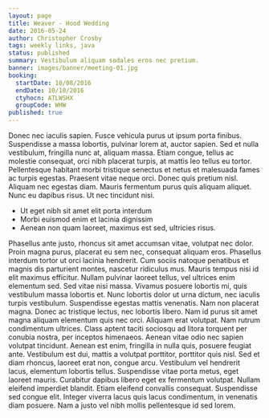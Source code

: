 ```yaml
---
layout: page
title: Weaver - Hood Wedding
date: 2016-05-24
author: Christopher Crosby
tags: weekly links, java
status: published
summary: Vestibulum aliquam sodales eros nec pretium.
banner: images/banner/meeting-01.jpg
booking:
  startDate: 10/08/2016
  endDate: 10/10/2016
  ctyhocn: ATLWSHX
  groupCode: WHW
published: true
---
```

Donec nec iaculis sapien. Fusce vehicula purus ut ipsum porta finibus. Suspendisse a massa lobortis, pulvinar lorem at, auctor sapien. Sed et nulla vestibulum, fringilla nunc at, aliquam massa. Etiam congue, tellus ac molestie consequat, orci nibh placerat turpis, at mattis leo tellus eu tortor. Pellentesque habitant morbi tristique senectus et netus et malesuada fames ac turpis egestas. Praesent vitae neque orci. Donec quis pretium nisl. Aliquam nec egestas diam. Mauris fermentum purus quis aliquam aliquet. Nunc eu dapibus risus. Ut nec tincidunt nisi.

* Ut eget nibh sit amet elit porta interdum
* Morbi euismod enim et lacinia dignissim
* Aenean non quam laoreet, maximus est sed, ultricies risus.

Phasellus ante justo, rhoncus sit amet accumsan vitae, volutpat nec dolor. Proin magna purus, placerat eu sem nec, consequat aliquam eros. Phasellus interdum tortor ut orci lacinia hendrerit. Cum sociis natoque penatibus et magnis dis parturient montes, nascetur ridiculus mus. Mauris tempus nisi id elit maximus efficitur. Nullam pulvinar laoreet tellus, vel ultrices enim elementum sed. Sed vitae nisi massa. Vivamus posuere lobortis mi, quis vestibulum massa lobortis et. Nunc lobortis dolor ut urna dictum, nec iaculis turpis vestibulum. Suspendisse egestas mattis venenatis. Nam non placerat magna. Donec ac tristique lectus, nec lobortis libero. Nam id purus sit amet magna aliquam elementum quis nec orci. Aliquam erat volutpat.
Nam rutrum condimentum ultrices. Class aptent taciti sociosqu ad litora torquent per conubia nostra, per inceptos himenaeos. Aenean vitae odio nec sapien volutpat tincidunt. Aenean est enim, fringilla in nulla quis, posuere feugiat ante. Vestibulum est dui, mattis a volutpat porttitor, porttitor quis nisl. Sed et diam rhoncus, laoreet erat non, congue arcu. Vestibulum vel hendrerit lacus, elementum lobortis tellus. Suspendisse vitae porta metus, eget laoreet mauris. Curabitur dapibus libero eget ex fermentum volutpat. Nullam eleifend imperdiet blandit. Etiam eleifend convallis consequat. Suspendisse sed congue elit. Integer viverra lacus quis lacus condimentum, in venenatis diam posuere. Nam a justo vel nibh mollis pellentesque id sed lorem.
